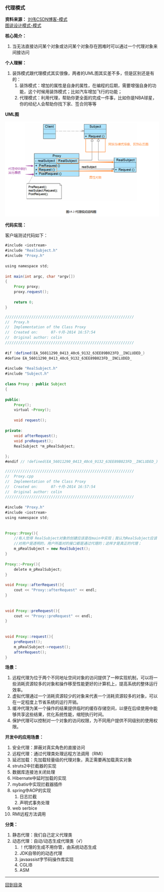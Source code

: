 
### 代理模式

**资料来源：**
[刘伟CSDN博客-模式](https://blog.csdn.net/lovelion/article/details/8227953)  
[图说设计模式-模式](https://design-patterns.readthedocs.io/zh_CN/latest/structural_patterns/proxy.html)

**核心简介：**
1. 当无法直接访问某个对象或访问某个对象存在困难时可以通过一个代理对象来间接访问

**个人理解：**
1. 装饰模式跟代理模式其实很像，两者的UML图其实差不多，但是区别还是有的：
	1. 装饰模式：增加的属性是自身的属性，在编程的后期，需要增强自身的功能，这个时候用装饰模式；比如汽车增加飞行的功能；
	2. 代理模式：利用代理，帮助你更全面的完成一件事，比如你是NBA球星，你的经纪人会帮助你找下家、签合同等等

**UML图**  

![](图片/代理模式_UML图.png)

**代码实现：**

客户端测试代码如下：
```java
#include <iostream>
#include "RealSubject.h"
#include "Proxy.h"

using namespace std;

int main(int argc, char *argv[])
{
	Proxy proxy;
	proxy.request();
	
	return 0;
}
```


```java
///////////////////////////////////////////////////////////
//  Proxy.h
//  Implementation of the Class Proxy
//  Created on:      07-十月-2014 16:57:54
//  Original author: colin
///////////////////////////////////////////////////////////

#if !defined(EA_56011290_0413_40c6_9132_63EE89B023FD__INCLUDED_)
#define EA_56011290_0413_40c6_9132_63EE89B023FD__INCLUDED_

#include "RealSubject.h"
#include "Subject.h"

class Proxy : public Subject
{

public:
	Proxy();
	virtual ~Proxy();

	void request();

private:
	void afterRequest();
	void preRequest();	
	RealSubject *m_pRealSubject;

};
#endif // !defined(EA_56011290_0413_40c6_9132_63EE89B023FD__INCLUDED_)
```

```java
///////////////////////////////////////////////////////////
//  Proxy.cpp
//  Implementation of the Class Proxy
//  Created on:      07-十月-2014 16:57:54
//  Original author: colin
///////////////////////////////////////////////////////////

#include "Proxy.h"
#include <iostream>
using namespace std;


Proxy::Proxy(){
	//有人觉得 RealSubject对象的创建应该是在main中实现；我认为RealSubject应该
	//对用户是透明的，用户所面对的接口都是通过代理的；这样才是真正的代理； 
	m_pRealSubject = new RealSubject();
}

Proxy::~Proxy(){
	delete m_pRealSubject;
}

void Proxy::afterRequest(){
	cout << "Proxy::afterRequest" << endl;
}


void Proxy::preRequest(){
	cout << "Proxy::preRequest" << endl;
}


void Proxy::request(){
	preRequest();
	m_pRealSubject->request();
	afterRequest();
}
```

**场景：**
1. 远程代理为位于两个不同地址空间对象的访问提供了一种实现机制，可以将一些消耗资源较多的对象和操作移至性能更好的计算机上，提高系统的整体运行效率。
2. 虚拟代理通过一个消耗资源较少的对象来代表一个消耗资源较多的对象，可以在一定程度上节省系统的运行开销。
3. 缓冲代理为某一个操作的结果提供临时的缓存存储空间，以便在后续使用中能够共享这些结果，优化系统性能，缩短执行时间。
4. 保护代理可以控制对一个对象的访问权限，为不同用户提供不同级别的使用权限。

**开发中的应用场景：**
1. 安全代理：屏蔽对真实角色的直接访问
2. 远程代理：通过代理类处理远程方法调用（RMI）
3. 延迟加载：先加载轻量级的代理对象，真正需要再加载真实对象
4. struts2中拦截器的实现
5. 数据库连接池关闭处理
6. Hibernate中延时加载的实现
7. mybatis中实现拦截器插件
8. spring中AOP的实现
	1. 日志拦截
	2. 声明式事务处理
9. web serbice
10. RMI远程方法调用

**分类：**
1. 静态代理：我们自己定义代理类 
2. 动态代理：自动/动态生成代理类（√）
	1. ！代理的生成不用你管，由系统动态生成
	1. JDK自带的的动态代理
	2. javaassist字节码操作库实现
	3. CGLIB
	4. ASM

----

[回到目录](设计模式目录.md)